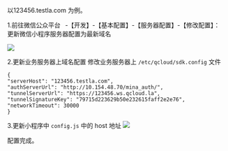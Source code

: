 以123456.testla.com 为例。

1.前往微信公众平台  -【开发】-【基本配置】-【服务器配置】-【修改配置】：
   更新微信小程序服务器配置为最新域名

![](http://imgcache.tcecqpoc.fsphere.cn/image/mc.qcloudimg.com/static/img/badf958068dac296f25695adc82cf9c6/image.png)
 
 
2.更新业务服务器上域名配置
修改业务服务器上 `/etc/qcloud/sdk.config`  文件 

```
{
"serverHost": "123456.testla.com",
"authServerUrl": "http://10.154.48.70/mina_auth/",
"tunnelServerUrl": "https://123456.ws.qcloud.la",
"tunnelSignatureKey": "79715d223629b50e232615faff2e2e76",    
"networkTimeout": 30000
}
```


3.更新小程序中 `config.js` 中的 host 地址
![](http://imgcache.tcecqpoc.fsphere.cn/image/mc.qcloudimg.com/static/img/56ce8a97f7d3303f59ac47eea92a2d33/image.png)

配置完成。


